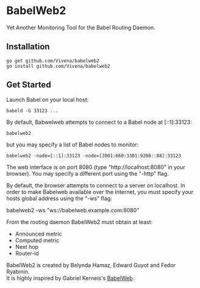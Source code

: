 # BabelWeb2
Yet Another Monitoring Tool for the Babel Routing Daemon.

## Installation

    go get github.com/Vivena/babelweb2
    go install github.com/Vivena/babelweb2

## Get Started

Launch Babel on your local host:

    babeld -G 33123 ...

By default, Babwelweb attempts to connect to a Babel node at [::1]:33123:

    babelweb2

but you may specify a list of Babel nodes to monitor:

    babelweb2 -node=[::1]:33123 -node=[2001:660:3301:9208::88]:33123

The web interface is on port 8080 (type "http://localhost:8080" in your
browser).  You may specify a different port using the "-http" flag.

By default, the browser attempts to connect to a server on localhost.  In
order to make Babelweb available over the Internet, you must specify your
hosts global address using the "-ws" flag:

  babelweb2 -ws "ws://babelweb.example.com:8080"

From the routing daemon BabelWeb2 must obtain at least:
- Announced metric
- Computed metric
- Next hop
- Router-id

BabelWeb2 is created by Belynda Hamaz, Edward Guyot and Fedor Ryabinin.  
It is highly inspired by Gabriel Kerneis's [BabelWeb](https://github.com/kerneis/babelweb).